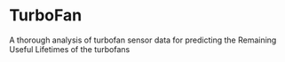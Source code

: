 # TurboFan
A thorough analysis of turbofan sensor data for predicting the Remaining Useful Lifetimes of the turbofans
